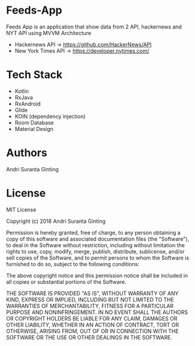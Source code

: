 # Feeds-App
Feeds App is an application that show data from 2 API, hackernews and NYT API using MVVM Architecture
  - Hackernews API -> https://github.com/HackerNews/API
  - New York Times API -> https://developer.nytimes.com/

# Tech Stack
  - Kotlin
  - RxJava
  - RxAndroid
  - Glide
  - KOIN (dependency injection)
  - Room Database
  - Material Design
  
# Authors
Andri Suranta Ginting

# License
MIT License

Copyright (c) 2018 Andri Suranta Ginting

Permission is hereby granted, free of charge, to any person obtaining a copy
of this software and associated documentation files (the "Software"), to deal
in the Software without restriction, including without limitation the rights
to use, copy, modify, merge, publish, distribute, sublicense, and/or sell
copies of the Software, and to permit persons to whom the Software is
furnished to do so, subject to the following conditions:

The above copyright notice and this permission notice shall be included in all
copies or substantial portions of the Software.

THE SOFTWARE IS PROVIDED "AS IS", WITHOUT WARRANTY OF ANY KIND, EXPRESS OR
IMPLIED, INCLUDING BUT NOT LIMITED TO THE WARRANTIES OF MERCHANTABILITY,
FITNESS FOR A PARTICULAR PURPOSE AND NONINFRINGEMENT. IN NO EVENT SHALL THE
AUTHORS OR COPYRIGHT HOLDERS BE LIABLE FOR ANY CLAIM, DAMAGES OR OTHER
LIABILITY, WHETHER IN AN ACTION OF CONTRACT, TORT OR OTHERWISE, ARISING FROM,
OUT OF OR IN CONNECTION WITH THE SOFTWARE OR THE USE OR OTHER DEALINGS IN THE
SOFTWARE.
